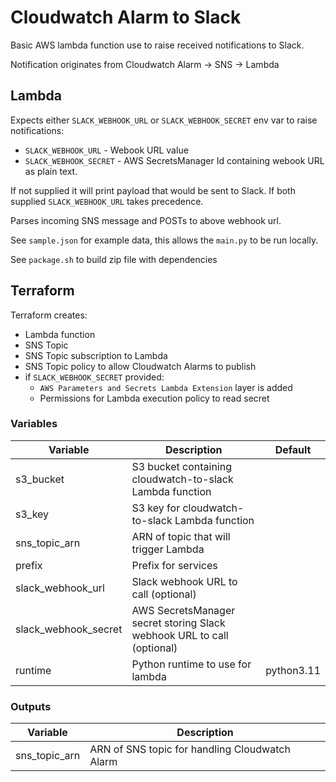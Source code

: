 # Cloudwatch Alarm to Slack

Basic AWS lambda function use to raise received notifications to Slack. 

Notification originates from Cloudwatch Alarm -> SNS -> Lambda

## Lambda

Expects either `SLACK_WEBHOOK_URL` or `SLACK_WEBHOOK_SECRET` env var to raise notifications:

* `SLACK_WEBHOOK_URL` - Webook URL value
* `SLACK_WEBHOOK_SECRET` - AWS SecretsManager Id containing webook URL as plain text.

If not supplied it will print payload that would be sent to Slack. If both supplied `SLACK_WEBHOOK_URL` takes precedence.

Parses incoming SNS message and POSTs to above webhook url.

See `sample.json` for example data, this allows the `main.py` to be run locally.

See `package.sh` to build zip file with dependencies

## Terraform

Terraform creates:

* Lambda function
* SNS Topic
* SNS Topic subscription to Lambda
* SNS Topic policy to allow Cloudwatch Alarms to publish
* if `SLACK_WEBHOOK_SECRET` provided:
  * `AWS Parameters and Secrets Lambda Extension` layer is added
  * Permissions for Lambda execution policy to read secret

### Variables

| Variable             | Description                                                            | Default    |
| -------------------- | ---------------------------------------------------------------------- | ---------- |
| s3_bucket            | S3 bucket containing cloudwatch-to-slack Lambda function               |            |
| s3_key               | S3 key for cloudwatch-to-slack Lambda function                         |            |
| sns_topic_arn        | ARN of topic that will trigger Lambda                                  |            |
| prefix               | Prefix for services                                                    |            |
| slack_webhook_url    | Slack webhook URL to call (optional)                                   |            |
| slack_webhook_secret | AWS SecretsManager secret storing Slack webhook URL to call (optional) |            |
| runtime              | Python runtime to use for lambda                                       | python3.11 |

### Outputs

| Variable      | Description                                    |
| ------------- | ---------------------------------------------- |
| sns_topic_arn | ARN of SNS topic for handling Cloudwatch Alarm |